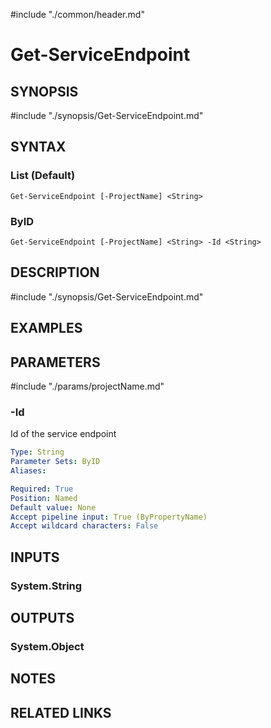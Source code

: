 #include "./common/header.md"

# Get-ServiceEndpoint

## SYNOPSIS
#include "./synopsis/Get-ServiceEndpoint.md"

## SYNTAX

### List (Default)
```
Get-ServiceEndpoint [-ProjectName] <String>
```

### ByID
```
Get-ServiceEndpoint [-ProjectName] <String> -Id <String>
```

## DESCRIPTION
#include "./synopsis/Get-ServiceEndpoint.md"

## EXAMPLES

## PARAMETERS

#include "./params/projectName.md"

### -Id
Id of the service endpoint

```yaml
Type: String
Parameter Sets: ByID
Aliases: 

Required: True
Position: Named
Default value: None
Accept pipeline input: True (ByPropertyName)
Accept wildcard characters: False
```

## INPUTS

### System.String

## OUTPUTS

### System.Object

## NOTES

## RELATED LINKS
